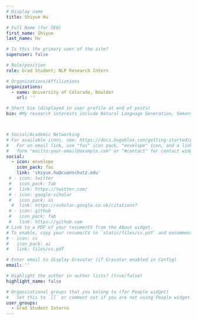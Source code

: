 ```yaml
---
# Display name
title: Shiyue Hu

# Full Name (for SEO)
first_name: Shiyue 
last_name: Hu

# Is this the primary user of the site?
superuser: false

# Role/position
role: Grad Student; NLP Research Intern

# Organizations/Affiliations
organizations:
  - name: University of Colorado, Boulder 
    url: ''

# Short bio (displayed in user profile at end of posts)
bio: #My research interests include Natural Language Generation, Semantic Representation, Summarization Evaluation, Graph-based NLP, and AI applications in medicine and education. 



# Social/Academic Networking
# For available icons, see: https://docs.hugoblox.com/getting-started/page-builder/#icons
#   For an email link, use "fas" icon pack, "envelope" icon, and a link in the
#   form "mailto:your-email@example.com" or "#contact" for contact widget.
social:
  - icon: envelope
    icon_pack: fas
    link: 'shiyue.hu@cuanschutz.edu'
 # - icon: twitter
 #   icon_pack: fab
 #   link: https://twitter.com/
 # - icon: google-scholar
 #   icon_pack: ai
  #  link: https://scholar.google.co.uk/citations?
 # - icon: github
 #   icon_pack: fab
 #   link: https://github.com
# Link to a PDF of your resume/CV from the About widget.
# To enable, copy your resume/CV to `static/files/cv.pdf` and uncomment the lines below.
# - icon: cv
#   icon_pack: ai
#   link: files/cv.pdf

# Enter email to display Gravatar (if Gravatar enabled in Config)
email: ''

# Highlight the author in author lists? (true/false)
highlight_name: false

# Organizational groups that you belong to (for People widget)
#   Set this to `[]` or comment out if you are not using People widget.
user_groups:
  - Grad Student Interns
---
```

